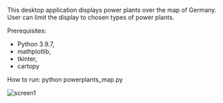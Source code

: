 This desktop application displays power plants over the map of Germany.
User can limit the display to chosen types of power plants.

Prerequisites:

- Python 3.9.7,
- mathplotlib,
- tkinter,
- cartopy

How to run:
python powerplants_map.py




![screen1](https://user-images.githubusercontent.com/89083426/180656562-c3f8fef1-3e9c-47b7-af02-051589e6c170.png)









